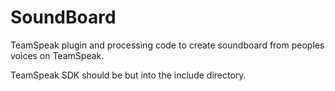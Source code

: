 # SoundBoard
TeamSpeak plugin and processing code to create soundboard from peoples voices on TeamSpeak.

TeamSpeak SDK should be but into the include directory.
